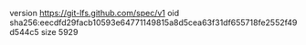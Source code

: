 version https://git-lfs.github.com/spec/v1
oid sha256:eecdfd29facb10593e64771149815a8d5cea63f31df655718fe2552f49d544c5
size 5929

